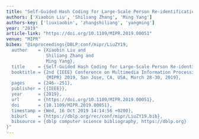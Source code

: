 ```yaml
---
title: "Self-Guided Hash Coding for Large-Scale Person Re-identification"
authors: ['Xiaobin Liu', 'Shiliang Zhang', 'Ming Yang']
authors-key: ['liuxiaobin', 'zhangshiliang', 'yangming']
year: "2019"
article-link: "https://doi.org/10.1109/MIPR.2019.00051"
venue: "MIPR"
bibex: "@inproceedings{DBLP:conf/mipr/LiuZY19,
  author    = {Xiaobin Liu and
               Shiliang Zhang and
               Ming Yang},
  title     = {Self-Guided Hash Coding for Large-Scale Person Re-identification},
  booktitle = {2nd {IEEE} Conference on Multimedia Information Processing and Retrieval,
               {MIPR} 2019, San Jose, CA, USA, March 28-30, 2019},
  pages     = {246--251},
  publisher = {{IEEE}},
  year      = {2019},
  url       = {https://doi.org/10.1109/MIPR.2019.00051},
  doi       = {10.1109/MIPR.2019.00051},
  timestamp = {Wed, 16 Oct 2019 14:14:56 +0200},
  biburl    = {https://dblp.org/rec/conf/mipr/LiuZY19.bib},
  bibsource = {dblp computer science bibliography, https://dblp.org}
}"
---
```

